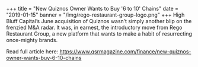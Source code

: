 +++
title = "New Quiznos Owner Wants to Buy '6 to 10' Chains"
date = "2019-01-15"
banner = "/img/rego-restaurant-group-logo.png"
+++
High Bluff Capital’s June acquisition of Quiznos wasn’t simply another blip on the frenzied M&A radar. It was, in earnest, the introductory move from Rego Restaurant Group, a new platform that wants to make a habit of resurrecting once-mighty brands.



Read full article here: <https://www.qsrmagazine.com/finance/new-quiznos-owner-wants-buy-6-10-chains>
